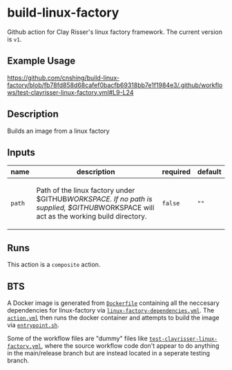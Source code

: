 # build-linux-factory
Github action for Clay Risser's linux factory framework. The current version is `v1`.

## Example Usage
https://github.com/cnshing/build-linux-factory/blob/fb78fd858d68cafef0bacfb69318bb7e1f1984e3/.github/workflows/test-clayrisser-linux-factory.yml#L9-L24

<!-- action-docs-header source="action.yml" -->

<!-- action-docs-header source="action.yml" -->

<!-- action-docs-description source="action.yml" -->
## Description

Builds an image from a linux factory
<!-- action-docs-description source="action.yml" --> 

<!-- action-docs-inputs source="action.yml" -->
## Inputs

| name | description | required | default |
| --- | --- | --- | --- |
| `path` | <p>Path of the linux factory under $GITHUB<em>WORKSPACE. If no path is supplied, $GITHUB</em>WORKSPACE will act as the working build directory.</p> | `false` | `""` |
<!-- action-docs-inputs source="action.yml" -->

<!-- action-docs-outputs source="action.yml" -->

<!-- action-docs-outputs source="action.yml" -->

<!-- action-docs-runs source="action.yml" -->
## Runs

This action is a `composite` action.
<!-- action-docs-runs source="action.yml" --> 

## BTS

A Docker image is generated from [`Dockerfile`](Dockerfile) containing all the neccesary dependencies for linux-factory via [`linux-factory-dependencies.yml`](.github/workflows/linux-factory-dependencies.yml). The [`action.yml`](action.yml) then runs the docker container and attempts to build the image via [`entrypoint.sh`](entrypoint.sh).

Some of the workflow files are "dummy" files like [`test-clayrisser-linux-factory.yml`](.github/workflows/test-clayrisser-linux-factory.yml), where the source workflow code don't appear to do anything in the main/release branch but are instead located in a seperate testing branch.

